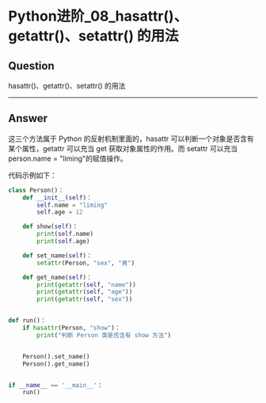 # Python进阶_08_hasattr()、getattr()、setattr() 的用法


## Question
hasattr()、getattr()、setattr() 的用法

----

## Answer
这三个方法属于 Python 的反射机制里面的，hasattr 可以判断一个对象是否含有某个属性，getattr 可以充当 get 获取对象属性的作用。而 setattr 可以充当 person.name = "liming"的赋值操作。

代码示例如下：

```python
class Person()：
    def __init__(self)：
        self.name = "liming"
        self.age = 12

    def show(self)：
        print(self.name)
        print(self.age)

    def set_name(self)：
        setattr(Person, "sex", "男")

    def get_name(self)：
        print(getattr(self, "name"))
        print(getattr(self, "age"))
        print(getattr(self, "sex"))


def run()：
    if hasattr(Person, "show")：
        print("判断 Person 类是否含有 show 方法")


    Person().set_name()
    Person().get_name()


if __name__ == '__main__'：
    run()
```